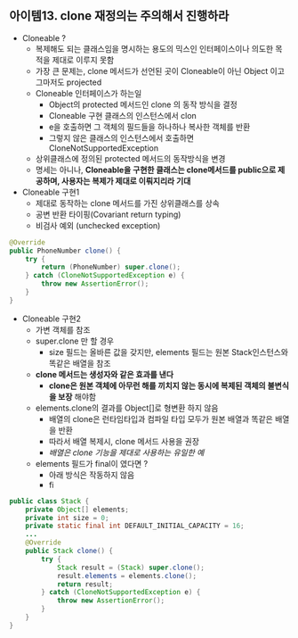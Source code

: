 
## 아이템13. clone 재정의는 주의해서 진행하라
* Cloneable ?
	* 복제해도 되는 클래스임을 명시하는 용도의 믹스인 인터페이스이나 의도한 목적을 제대로 이루지 못함
	* 가장 큰 문제는, clone 메서드가 선언된 곳이 Cloneable이 아닌 Object 이고 그마저도 projected 
	* Cloneable 인터페이스가 하는일
		* Object의 protected 메서드인 clone 의 동작 방식을 결정
		* Cloneable 구현 클래스의 인스턴스에서 clon
		* e을 호출하면 그 객체의 필드들을 하나하나 복사한 객체를 반환
		* 그렇지 않은 클래스의 인스턴스에서 호출하면 CloneNotSupportedException
	* 상위클래스에 정의된 protected 메서드의 동작방식을 변경
	* 명세는 아니나, **Cloneable을 구현한 클래스는 clone메서드를 public으로 제공하며, 사용자는 복제가 제대로 이뤄지리라 기대**
* Cloneable 구현1
	*  제대로 동작하는 clone 메서드를 가진 상위클래스를 상속
	* 	공변 반환 타이핑(Covariant return typing)
	*  비검사 예외 (unchecked exception) 
```java
@Override
public PhoneNumber clone() {
	try {
		return (PhoneNumber) super.clone();
	} catch (CloneNotSupportedException e) {
		throw new AssertionError();
	}
}
```
* Cloneable 구현2
	* 가변 객체를 참조
	* super.clone 만 할 경우
		* size 필드는 올바른 값을 갖지만, elements 필드는 원본 Stack인스턴스와 똑같은 배열을 참조
	* **clone 메서드는 생성자와 같은 효과를 낸다**
		* **clone은 원본 객체에 아무런 해를 끼치지 않는 동시에 복제된 객체의 불변식을 보장** 해야함
	* elements.clone의 결과를 Object[]로 형변환 하지 않음
		* 배열의 clone은 런타임타입과 컴파일 타입 모두가 원본 배열과 똑같은 배열을 반환
		* 따라서 배열 복제시, clone 메서드 사용을 권장
		* *배열은 clone 기능을 제대로 사용하는 유일한 예*
	* elements 필드가 final이 였다면 ?
		* 아래 방식은 작동하지 않음
		* fi 
```java
public class Stack {
	private Object[] elements;
	private int size = 0;
	private static final int DEFAULT_INITIAL_CAPACITY = 16;
	...
	@Override
	public Stack clone() {
		try {
			Stack result = (Stack) super.clone();
			result.elements = elements.clone();
			return result;
		} catch (CloneNotSupportedException e) {
			throw new AssertionError();
		}
	}
}
```
<!--stackedit_data:
eyJoaXN0b3J5IjpbODk1ODU1MDEzXX0=
-->